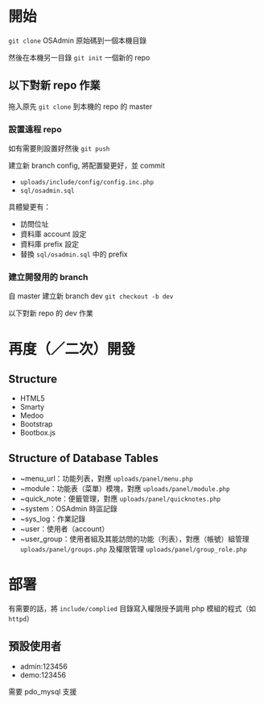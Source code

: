# 開始
`git clone` OSAdmin 原始碼到一個本機目錄

然後在本機另一目錄 `git init` 一個新的 repo

## 以下對新 repo 作業
拖入原先 `git clone` 到本機的 repo 的 master

### 設置遠程 repo
如有需要則設置好然後 `git push`

建立新 branch config, 將配置變更好，並 commit

* `uploads/include/config/config.inc.php`
* `sql/osadmin.sql`

具體變更有：

* 訪問位址
* 資料庫 account 設定
* 資料庫 prefix 設定
* 替換 `sql/osadmin.sql` 中的 prefix

### 建立開發用的 branch
自 master 建立新 branch dev `git checkout -b dev`

以下對新 repo 的 dev 作業

# 再度（／二次）開發
## Structure
* HTML5
* Smarty
* Medoo
* Bootstrap
* Bootbox.js

## Structure of Database Tables
* ~menu_url：功能列表，對應 `uploads/panel/menu.php`
* ~module：功能表（菜單）模塊，對應 `uploads/panel/module.php`
* ~quick_note：便籤管理，對應 `uploads/panel/quicknotes.php`
* ~system：OSAdmin 時區記錄
* ~sys_log：作業記錄
* ~user：使用者（account）
* ~user_group：使用者組及其能訪問的功能（列表），對應（帳號）組管理 `uploads/panel/groups.php` 及權限管理 `uploads/panel/group_role.php`

# 部署
有需要的話，將 `include/complied` 目錄寫入權限授予調用 php 模組的程式（如 `httpd`）

## 預設使用者
* admin:123456
* demo:123456

需要 pdo_mysql 支援